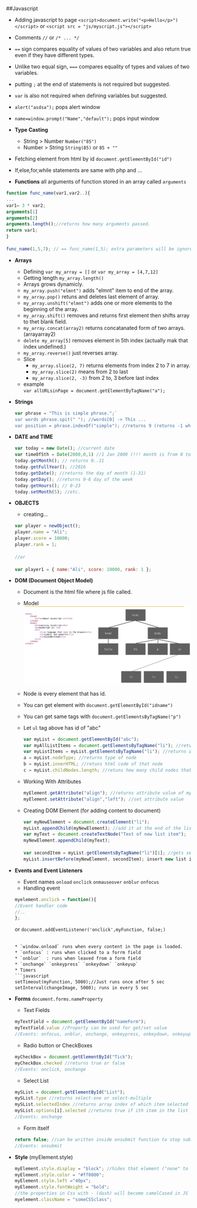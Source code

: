 ##Javascript
* Adding javascript to page
`<script>document.write("<p>Hello</p>")</script>`
or `<script src = "js/myscript.js"></script>`
* Comments `//` or `/* ... */`
* `==` sign compares equality of values of two variables and also return true even if they have different types.
* Unlike two equal sign, `===` compares equality of types and values of two variables.
* putting `;` at the end of statements is not required but suggested.
* `var` is also not required when defining variables but suggested.
* `alert("asdsa");` pops alert window
* `name=window.prompt("Name","default");` pops input window

* **Type Casting**
    * String > Number `Number("85")`
    * Number > String `String(85)` or `85 + ""`
* Fetching element from html by id `document.getElementById("id")`
* If,else,for,while statements are same with php and  ...
* **Functions**
    all arguments of function stored in an array called `arguments`
   
```javascript
function func_name(var1,var2..){
... 
var1= 3 * var2;
arguments[1]
arguments[2]
arguments.length();//returns how many arguments passed.
return var1;
}

func_name(1,5,7); // == func_name(1,5); extra parameters will be ignored    

```
* **Arrays**
    * Defining `var my_array = []` or `var my_array = [4,7,12]`
    * Getting length `my_array.length()`
    * Arrays grows dynamicly.
    * `my_array.push("elmnt")` adds "elmnt" item to end of the array.
    * `my_array.pop()` retuns and deletes last element of array.
    * `my_array.unshift("elmnt")` adds one or more elements to the beginning of the array.
    * `my_array.shift()` removes and returns first element then shifts array to thet blank field.
    * `my_array.concat(array2)` returns concatanated form of two arrays.(arrayarray2)
    * `delete my_array[5]` removes element in 5th index (actually mak that index undefined.) 
    * `my_array.reverse()` just reverses array.
    * Slice
    	* `my_array.slice(2, 7)` returns elements from index 2 to 7 in array. 
    	* `my_array.slice(2)` means from 2 to last
    	* `my_array.slice(2, -3)` from 2 to, 3 before last index
    *  example   
    	`var allURLsinPage = document.getElementByTagName("a");`

* **Strings**
	
	```javascript
	var phrase = "This is simple phrase.";`
	var words phrase.spit(" "); //words[0] -> This ...
	var position = phrase.indexOf("simple"); //returns 9 (returns -1 when not found)
	```

* **DATE and TIME**
   
	```javascript
	var today = new Date(); //current date
	var timeOfSth = Date(2000,0,1) //1 Jan 2000 (!!! month is from 0 to 11)
	today.getMonth(); // returns 0..11
	today.getFullYear(); //2016
	today.getDate(); //returns the day of month (1-31)
	today.getDay(); //returns 0-6 day of the week
	today.getHours(); // 0-23
	today.setMonth(5); //etc.
	```

* **OBJECTS**
	* creating...
	```javascript
	var player = newObject();
	player.name = "Ali";
	player.score = 10000;
	player.rank = 1;
	
	//or

	var player1 = { name:"Ali", score: 10000, rank: 1 };
	```
   
* **DOM (Document Object Model)**
	* Document is the html file where js file called.
	* Model 
	![alt text](model.png)
	* Node is every element that has id.
	* You can get element with `document.getElementById("idname")`
	* You can get same tags with `document.getElementsByTagName("p")`
	* Let `ul` tag above has id of "abc"   

		```javascript
		var myList = document.getElementById("abc");
		var myAllListItems = document.getElementsByTagName("li"); //returns array contains all "li" tags in document
		var myListItems = myList.getElementsByTagName("li"); //returns array contains all "li" tags in ul tag has id of "abc"
		a = myList.nodeType; //returns type of node
		b = myList.innerHTML; //retuns html code of that node
		c = myList.childNodes.length; //retuns how many child nodes that node have
		```
	* Working With Attributes   

		```javascript
		myElement.getAttribute("align"); //returns attribute value of myElement
		myElement.setAttribute("align","left"); //set attribute value
		```
		

	* Creating DOM Element (for adding content to document)
		```javascript
		var myNewElement = document.createElement("li");
		myList.appendChild(myNewElement); //add it at the end of the list
		var myText = document.createTextNode("Text of new list item");
		myNewElement.appendChild(myText); 

		var secondItem = myList.getElementsByTagName("li")[1]; //gets second list item
		myList.insertBefore(myNewElement, secondItem); insert new list item before the second list item 
		```


* **Events and Event Listeners**
	* Event names `onload` `onclick` `onmauseover` `onblur` `onfocus`
	* Handling event 
	```javascript
	myelement.onclick = function(){
	//Event handler code
	//..
	};
	```

	or `document.addEventListener('onclick',myFunction, false;)` 

	```

	* `window.onload` runs when every content in the page is loaded.
	* `onfocus` : runs when clicked to a forrm field
	* `onblur`  : runs when leaved from a form field 
	* `onchange` `onkeypress` `onkeydown` `onkeyup` 
	* Timers   
	```javascript
	setTimeout(myFunction, 5000);//Just runs once after 5 sec 
	setInterval(changeImage, 5000); runs in every 5 sec
	```

* **Forms** `document.forms.nameProperty`   
	* Text Fields
	```javascript
	myTextField = document.getElementById("nameForm");
	myTextField.value //Property can be used for get/set value
	//Events: onfocus, onblur, onchange, onkeypress, onkeydown, onkeyup
	```

	* Radio button or CheckBoxes
	```javascript
	myCheckBox = document.getElementById("Tick");
	myCheckBox.checked //returns true or false
	//Events: onclick, onchange
	```

	* Select List
	```javascript
	mySList = document.getElementById("List");
	mySList.type //returns select-one or select-multiple
	mySList.selectedIndex //returns array index of which item selected (for select-one)
	mySList.options[i].selected //returns true if ith item in the list is selected
	//Events: onchange
    ```

	* Form itself
	```javascript
	return false; //can be written inside onsubmit function to stop submiting form (for validation purposes)
	//Events: onsubmit
	```

* **Style** (myElement.style)
	
	```javascript
	myElement.style.display = "block"; //hides that element ("none" to show)
	myElement.style.color = "#ff0000";
	myElement.style.left ="40px";
	myElement.style.fontWeight = "bold";
	//the properties in Css with - (dash) will become camelCased in JS 
	myelement.className = "someCSSclass";
	```




